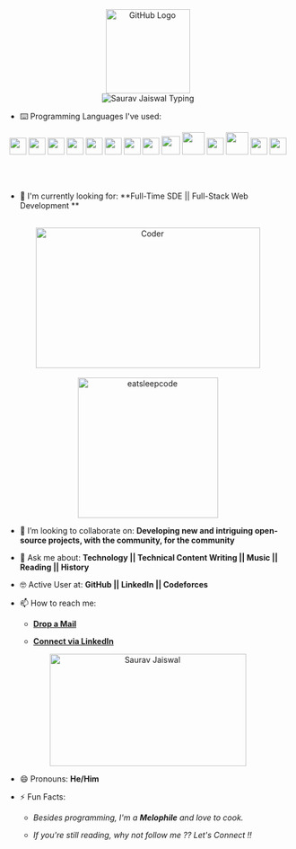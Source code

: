<div align="center">
<img src="https://github.com/raghavk16/raghavk16/blob/master/octo.gif" alt="GitHub Logo" width="150" height="150" />
</div>

<div align="center">
<img src="https://github.com/SauravBaba/SauravBaba/screedbot.gif" alt="Saurav Jaiswal Typing" />
</div>

- ⌨️ Programming Languages I've used:

<div align="center">
 <img src = 'https://github.com/RaghavK16/RaghavK16/blob/master/images/c-original.svg' width='30'/> <img src = 'https://github.com/RaghavK16/RaghavK16/blob/master/images/cpp.svg' width='30'/> <img src = 'https://github.com/RaghavK16/RaghavK16/blob/master/images/pycharm.svg' width='30'/> <img src = 'https://github.com/RaghavK16/RaghavK16/blob/master/images/python2.png' height='30'/> <img src = 'https://github.com/RaghavK16/RaghavK16/blob/master/images/flutter-logo.svg' width='30'/> <img src = 'https://github.com/RaghavK16/RaghavK16/blob/master/images/html.svg' width='30'/> <img src = 'https://github.com/RaghavK16/RaghavK16/blob/master/images/css.svg' width='30'/> <img src = 'https://github.com/RaghavK16/RaghavK16/blob/master/images/js.svg' width='30'/> <img src = 'https://github.com/RaghavK16/RaghavK16/blob/master/images/bootstrap.svg' width='33'/> <img src = 'https://github.com/RaghavK16/RaghavK16/blob/master/images/django.svg' height='40'/> <img src = 'https://github.com/RaghavK16/RaghavK16/blob/master/images/flask.png' width='30'/> <img src = 'https://github.com/RaghavK16/RaghavK16/blob/master/images/php.svg' width='40'/>
 <img src = 'https://github.com/RaghavK16/RaghavK16/blob/master/images/sql.svg' width='30'/> <img src = 'https://github.com/RaghavK16/RaghavK16/blob/master/images/git.svg' width='30'/>
</div>

<br/><br/>
- 🙌 I'm currently looking for: **Full-Time SDE || Full-Stack Web Development **
<br/>

<div align="center">
<img src="https://github.com/raghavk16/raghavk16/blob/master/coderman.gif" alt="Coder" width="400" height="250" />
</div>
<br/>


<div align="center">
<img src="https://github.com/raghavk16/raghavk16/blob/master/giphy.webp" alt="eatsleepcode" width="250" height="250" />
</div>

- 👯 I’m looking to collaborate on: **Developing new and intriguing open-source projects, with the community, for the community**

- 💬 Ask me about: **Technology || Technical Content Writing || Music || Reading || History**

- 🤓 Active User at: **GitHub || LinkedIn || Codeforces**

- 📫 How to reach me:

    * [**Drop a Mail**](mailto:saurav170899@gmail.com)

    * [**Connect via LinkedIn**](https://www.linkedin.com/in/sauravjaiswal/)

    
    
<div align="center">
<img src="https://github.com/raghavk16/raghavk16/blob/master/connected.gif" alt="Saurav Jaiswal" width="350" height="200" />
</div>

- 😄 Pronouns: **He/Him**

- ⚡ Fun Facts: 

    * *Besides programming, I'm a  **Melophile** and love to cook.*

    * *If you're still reading, why not follow me ?? Let's Connect !!*
